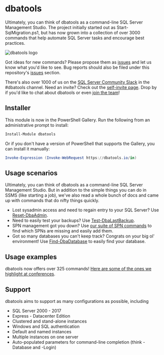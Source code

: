 # dbatools

Ultimately, you can think of dbatools as a command-line SQL Server Management Studio. The project initially started out as Start-SqlMigration.ps1, but has now grown into a collection of over 3000 commands that help automate SQL Server tasks and encourage best practices.

![dbatools logo](https://blog.netnerds.net/wp-content/uploads/2016/05/dbatools.png)

Got ideas for new commands? Please propose them as [issues](https://dbatools.io/issues) and let us know what you'd like to see. Bug reports should also be filed under this repository's [issues](https://github.com/sqlcollaborative/dbatools/issues) section.

There's also over 1000 of us on the [SQL Server Community Slack](https://sqlcommunity.slack.com) in the #dbatools channel. Need an invite? Check out the [self-invite page](https://dbatools.io/slack/). Drop by if you'd like to chat about dbatools or even [join the team](https://dbatools.io/team)!

## Installer
This module is now in the PowerShell Gallery. Run the following from an administrative prompt to install:
```powershell
Install-Module dbatools
```

Or if you don't have a version of PowerShell that supports the Gallery, you can install it manually:
```powershell
Invoke-Expression (Invoke-WebRequest https://dbatools.io/in)
```

## Usage scenarios

Ultimately, you can think of dbatools as a command-line SQL Server Management Studio. But in addition to the simple things you can do in SSMS (like starting a job), we've also read a whole bunch of docs and came up with commands that do nifty things quickly.

* Lost sysadmin access and need to regain entry to your SQL Server? Use [Reset-DbaAdmin](/Reset-DbaAdmin).
* Need to easily test your backups? Use [Test-DbaLastBackup](/Test-DbaLastBackup).
* SPN management got you down? Use [our suite of SPN commands](/schwifty) to find which SPNs are missing and easily add them.
* Got so many databases you can't keep track? Congrats on your big ol' environment! Use [Find-DbaDatabase](/Find-DbaDatabase) to easily find your database.

## Usage examples

dbatools now offers over 325 commands! [Here are some of the ones we highlight at conferences](https://gist.github.com/potatoqualitee/e8932b64aeb6ef404e252d656b6318a2).

## Support

dbatools aims to support as many configurations as possible, including

<ul>
 	<li>SQL Server 2000 - 2017</li>
 	<li>Express - Datacenter Edition</li>
 	<li>Clustered and stand-alone instances</li>
 	<li>Windows and SQL authentication</li>
 	<li>Default and named instances</li>
 	<li>Multiple instances on one server</li>
 	<li>Auto-populated parameters for command-line completion (think -Database and -Login)</li>
</ul>